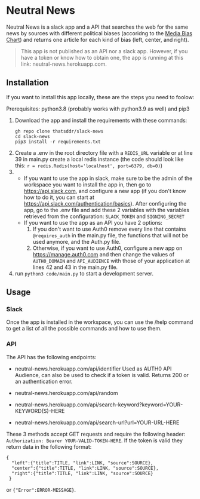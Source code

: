 # Neutral News
Neutral News is a slack app and a API that searches the web for the same news by sources with different political biases (accoridng to the [Media Bias Chart](https://www.adfontesmedia.com/static-mbc/)) and returns one article for each kind of bias (left, center, and right).

>This app is not published as an API nor a slack app. However, if you have a token or know how to obtain one, the app is running at this link: neutral-news.herokuapp.com.

## Installation

If you want to install this app locally, these are the steps you need to foolow:

Prerequisites: python3.8 (probably works with python3.9 as well) and pip3

1. Download the app and install the requirements with these commands:
   ```
   gh repo clone thatsddr/slack-news
   cd slack-news
   pip3 install -r requirements.txt
   ```  
2. Create a .env in the root directory file with a ```REDIS_URL``` variable or at line 39 in main.py create a local redis instance (the code should look like this: ```r = redis.Redis(host='localhost', port=6379, db=0)```)
3.
   * If you want to use the app in slack, make sure to be the admin of the workspace you want to install the app in, then go to https://api.slack.com, and configure a new app (if you don't know how to do it, you can start at https://api.slack.com/authentication/basics). After configuring the app, go to the .env file and add these 2 variables with the variables retrieved from the configuration: ```SLACK_TOKEN``` and ```SIGNING_SECRET```
   * If you want to use the app as an API you have 2 options: 
      1. If you don't want to use Auth0 remove every line that contains ```@requires_auth``` in the main.py file, the functions that will not be used anymore, and the Auth.py file.
      2. Otherwise, if you want to use Auth0, configure a new app on https://manage.auth0.com and then change the values of ```AUTH0_DOMAIN``` and ```API_AUDIENCE``` with those of your application at lines 42 and 43 in the main.py file.
4. run ```python3 code/main.py``` to start a development server.

## Usage

### Slack

Once the app is installed in the workspace, you can use the /help command to get a list of all the possible commands and how to use them.

### API

The API has the following endpoints:

* neutral-news.herokuapp.com/api/identifier
Used as AUTH0 API Audience, can also be used to check if a token is valid. Returns 200 or an authentication error.

* neutral-news.herokuapp.com/api/random
* neutral-news.herokuapp.com/api/search-keyword?keyword=YOUR-KEYWORD(S)-HERE
* neutral-news.herokuapp.com/api/search-url?url=YOUR-URL-HERE

These 3 methods accept GET requests and require the following header: ```Authorization: Bearer YOUR-VALID-TOKEN-HERE```.
If the token is valid they return data in the following format:
```
{
  "left":{"title":TITLE, "link":LINK, "source":SOURCE},
  "center":{"title":TITLE, "link":LINK, "source":SOURCE},
  "right":{"title":TITLE, "link":LINK, "source":SOURCE}
 }
```
or ```{"Error":ERROR-MESSAGE}```.

